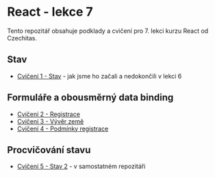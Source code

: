 # React - lekce 7

Tento repozitář obsahuje podklady a cvičení pro 7. lekci kurzu React od Czechitas.


## Stav

- [Cvičení 1 - Stav](https://github.com/Czechitas-React-podklady/Cviceni-React-stav) - jak jsme ho začali a nedokončili v lekci 6


## Formuláře a obousměrný data binding

- [Cvičení 2 - Registrace](./cviceni-02-registrace/README.md)
- [Cvičení 3 - Vývěr země](https://github.com/Czechitas-React-podklady/React-lekce-07/blob/main/cviceni-03-vyber-zeme/README.md)
- [Cvičení 4 - Podmínky registrace](./cviceni-04-podminky-registrace/README.md)

## Procvičování stavu

- [Cvičení 5 - Stav 2](https://github.com/Czechitas-React-podklady/Cviceni-React-stav-2) - v samostatném repozitáři
